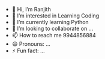 - 👋 Hi, I’m Ranjith
- 👀 I’m interested in Learning Coding
- 🌱 I’m currently learning Python
- 💞️ I’m looking to collaborate on ...
- 📫 How to reach me 9944856884
- 😄 Pronouns: ...
- ⚡ Fun fact: ...

<!---
RanjithR0217/RanjithR0217 is a ✨ special ✨ repository because its `README.md` (this file) appears on your GitHub profile.
You can click the Preview link to take a look at your changes.
--->
